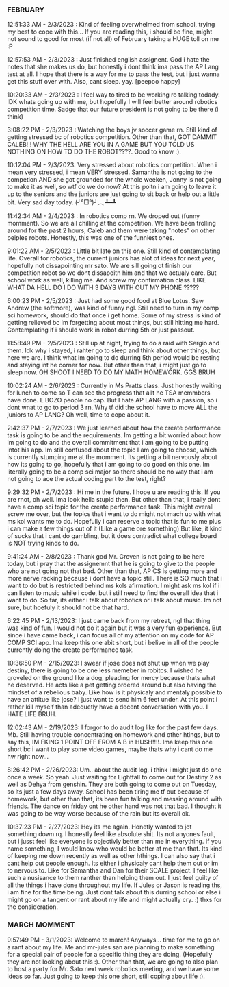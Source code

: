 ### FEBRUARY
12:51:33 AM - 2/3/2023 : Kind of feeling overwhelmed from school, trying my best to cope with this... If you are reading this, i should be fine, might not sound to good for most (if not all) of February taking a HUGE toll on me :P

12:57:53 AM - 2/3/2023 : Just finished english assignent. God i hate the notes that she makes us do, but honestly i dont think ima pass the AP Lang test at all. I hope that there is a way for me to pass the test, but i just wanna get this stuff over with. Also, cant sleep. yay. [peepoo happy]

10:20:33 AM - 2/3/2023 : I feel way to tired to be working ro talking todady. IDK whats going up with me, but hopefully I will feel better around robotics competition time. Sadge that our future president is not going to be there (i think)

3:08:22 PM - 2/3/2023 : Watching the boys jv soccer game rn. Still kind of getting stressed bc of robotics competition. Other than that, GOT DAMMIT CALEB!!! WHY THE HELL ARE YOU IN A GAME BUT YOU TOLD US NOTHING ON HOW TO DO THE ROBOT????. Good to know :).

10:12:04 PM - 2/3/2023: Very stressed about robotics competition. When i mean very stressed, i mean VERY stressed. Samantha is not going to the competion AND she got grounded for the whole weeken, Jonny is not going to make it as well, so wtf do we do now? At this poitn i am going to leave it up to the seniors and the juniors are just going to sit back or help out a little bit. Very sad day today. (╯°□°)╯︵ ┻━┻

11:42:34 AM - 2/4/2023 : In robotics comp rn. We droped out (funny momment). So we are all chilling at the competition. We have been trolling around for the past 2 hours, Caleb and them were taking "notes" on other peiples robots. Honestly, this was one of the funniest ones.

9:01:22 AM - 2/5/2023 : Little bit late on this one. Still kind of contemplating life. Overall for robotics, the current juniors has alot of ideas for next year, hopefully not dissapointing mr sato. We are sill going ot finish our competition robot so we dont dissapoitn him and that we actualy care. But school work as well, killing me. And screw my confirmation class. LIKE WHAT DA HELL DO I DO WITH 3 DAYS WITH OUT MY PHONE ?????

6:00:23 PM - 2/5/2023 : Just had some good food at Blue Lotus. Saw Andrew (the softmore), was kind of funny ngl. Still need to turn in my comp sci homework, should do that once i get home. Some of my stress is kind of getting relieved bc im forgetting about most things, but still hitting me hard. Contemplating if i should work in robot durring 5th or just passout.

11:58:49 PM - 2/5/2023 : Still up at night, trying to do a raid with Sergio and them. Idk why i stayed, i rahter go to sleep and think about other things, but here we are. I think what im going to do durring 5th period would be resting and staying int he corner for now. But other than that, i might just go to sleep now. OH SHOOT I NEED TO DO MY MATH HOMEWORK. GGS BRUH

10:02:24 AM - 2/6/2023 : Currently in Ms Pratts class. Just honestly waiting for lunch to come so T can see the progress that allt he TSA memmbers have done. L BOZO people no cap. But I hate AP LANG with a passion, so i dont wnat to go to period 3 rn. Why tf did the school have to move ALL the juniors to AP LANG? Oh well, time to cope about it.

2:42:37 PM - 2/7/2023 : We just learned about how the create performance task is going to be and the requirements. Im getting a bit worried about how im going to do and the overall commitment that i am going to be putting intot his app. Im still confused about the topic I am going to choose, which is currently stumping me at the momment. Its getting a bit nervously about how its going to go, hopefully that i am going to do good on this one. Im literally going to be a comp sci major so there should be no way that i am not going to ace the actual coding part to the test, right?

9:29:32 PM - 2/7/2023 : Hi me in the future. I hope u are reading this. If you are rnot, oh well. Ima look hella stupid then. But other than that, i really dont have a comp sci topic for the create performance task. This might overall screw me over, but the topics that i want to do might not mach up with what ms kol wants me to do. Hopefully i can reserve a topic that is fun to me plus i can make a few things out of it (Like a game ore something) But like, it kind of sucks that i cant do gambling, but it does contradict what college board is NOT trying kinds to do.

9:41:24 AM - 2/8/2023 : Thank god Mr. Groven is not going to be here today, but i pray that the assignemnt that he is going to give to the people who are not going not that bad. Other than that, AP CS is getting more and more nerve racking because i dont have a topic still. There is SO much that i want to do but is restricted behind ms kols afirmation. I might ask ms kol if i can listen to music while i code, but i still need to find the overall idea that i want to do. So far, its either i talk about robotics or i talk about music. Im not sure, but hoefuly it should not be that hard.

6:22:45 PM - 2/13/2023: I just came back from my retreat, ngl that thing was kind of fun. I would not do it again but it was a very fun experience. But since i have came back, i can focus all of my attention on my code for AP COMP SCI app. Ima keep this one abit short, but i belive in all of the people currently doing the create performance task.

10:36:50 PM - 2/15/2023: I swear if jose does not shut up when we play destiny, there is going to be one less memeber in robitcs. I wished he groveled on the ground like a dog, pleading for mercy because thats what he deserved. He acts like a pet getting ordered around but also having the mindset of a rebelious baby. Like how is it physicaly and mentaly possible to have an attitue like jose? I just want to send him 6 feet under. At this point i rather kill myself than adequetly have a decent conversation with you. I HATE LIFE BRUH.

12:02:43 AM - 2/19/2023: I forgor to do audit log like for the past few days. Mb. Still having trouble concentrating on homework and other htings, but to say this, IM FKING 1 POINT OFF FROM A B in HUSH!!!!. Ima keep this one short bc i want to play some video games, maybe thats why i cant do me hw right now...

8:26:42 PM - 2/26/2023: Um.. about the audit log, i think i might just do one once a week. So yeah. Just waiting for Lightfall to come out for Destiny 2 as well as Dehya from genshin. They are both going to come out on Tuesday, so its just a few days away. School has been tiring me tf out because of homework, but other than that, its been fun talking and messing around with friends. The dance on friday ont he other hand was not that bad. I thought it was going to be way worse because of the rain but its overall ok.

10:37:23 PM - 2/27/2023: Hey its me again. Honetly wanted to jot something down rq. I honestly feel like absolute shit. Its not anyones fault, but i jusst feel like everyone is objectivly better than me in everything. If you name something, I would know who would be better at me than that. Its kind of keeping me down recently as well as other hthings. I can also say that i cant help out people enough. Its either i physicaly cant help them out or im to nervous to. Like for Samantha and Dan for their SCALE project. I feel like such a nusisance to them ranther than helping them out. I just feel guilty of all the things i have done throughout my life. If Jules or Jason is reading ths, i am fine for the time being. Just dont talk about this durring school or else i might go on a tangent or rant about my life and might actually cry. :) thxs for the consideration.

### MARCH MOMMENT

9:57:49 PM - 3/1/2023: Welcome to march! Anyways... time for me to go on a rant about my life. Me and mr-jules san are planning to make something for a special pair of people for a specific thing they are doing. (Hopefully they are not looking about this :\). Other than that, we are going to also plan to host a party for Mr. Sato next week robotics meeting, and we have some ideas so far. Just going to keep this one short, still coping about life :).
